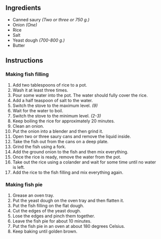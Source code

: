 ## Ingredients

- Canned saury *(Two or three or 750 g.)*
- Onion *(One)*
- Rice
- Salt
- Yeast dough *(700-800 g.)*
- Butter

## Instructions

### Making fish filling
1. Add two tablespoons of rice to a pot.
1. Wash it at least three times.
1. Pour some water into the pot. The water should fully cover the rice.
1. Add a half teaspoon of salt to the water.
1. Switch the stove to the maximum level. *(9)*
1. Wait for the water to boil.
1. Switch the stove to the minimum level. *(2-3)*
1. Keep boiling the rice for approximately 20 minutes.
1. Clean an onion.
1. Put the onion into a blender and then grind it.
1. Open two or three saury cans and remove the liquid inside.
1. Take the fish out from the cans on a deep plate.
1. Grind the fish using a fork.
1. Add the ground onion to the fish and then mix everything.
1. Once the rice is ready, remove the water from the pot.
1. Take out the rice using a colander and wait for some time until no water is left.
1. Add the rice to the fish filling and mix everything again.

### Making fish pie
1. Grease an oven tray.
1. Put the yeast dough on the oven tray and then flatten it.
1. Put the fish filling on the flat dough.
1. Cut the edges of the yeast dough.
1. Lose the edges and pinch them together.
1. Leave the fish pie for about 10 minutes.
1. Put the fish pie in an oven at about 180 degrees Celsius.
1. Keep baking until golden brown.